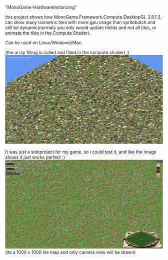 "MonoGame-HardwareInstancing" 

this project shows how MonoGame.Framework.Compute.DesktopGL 3.8.1.3, can draw many isometric tiles with more gpu usage than spritebatch and still be dynamic(normaly you only would update tileIds and not all tiles, or animate the tiles in the Compute Shader).

Can be used on Linux/Windows/Mac.

(the array filling is culled and filled in the compute shader) ;)
![Preview](https://github.com/PodeCaradox/MonoGame-HardwareInstancing/blob/master/Images/Preview.JPG)


It was just a sideproject for my game, so i could test it, and like the image shows it just works perfect :)
![Project](https://github.com/PodeCaradox/MonoGame-HardwareInstancing/blob/master/Images/Project.JPG)
(its a 1000 x 1000 tile map and only camera view will be drawn)
